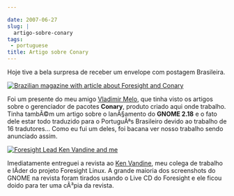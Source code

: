 ```yaml
---

date: 2007-06-27
slug: |
  artigo-sobre-conary
tags:
 - portuguese
title: Artigo sobre Conary
---
```


Hoje tive a bela surpresa de receber um envelope com postagem
Brasileira.

[![Brazilian magazine with article about Foresight and
Conary](http://farm2.static.flickr.com/1430/640227586_d739a12a4a.jpg)](http://www.flickr.com/photos/ogmaciel/640227586/)

Foi um presente do meu amigo [Vladimir
Melo](http://vladimirmelo.wordpress.com/), que tinha visto os artigos
sobre o gerenciador de pacotes **Conary**, produto criado aqui onde
trabalho. Tinha tambÃ©m um artigo sobre o lanÃ§amento do **GNOME 2.18**
e o fato dele estar todo traduzido para o PortuguÃªs Brasileiro devido
ao trabalho de 16 tradutores... Como eu fui um deles, foi bacana ver
nosso trabalho sendo anunciado assim.

[![Foresight Lead Ken Vandine and
me](http://farm2.static.flickr.com/1303/640227546_cef1a02c20.jpg)](http://www.flickr.com/photos/ogmaciel/640227546/)

Imediatamente entreguei a revista ao [Ken
Vandine](http://ken.vandine.org/), meu colega de trabalho e lÃ­der do
projeto Foresight Linux. A grande maioria dos screenshots do GNOME na
revista foram tirados usando o Live CD do Foresight e ele ficou doido
para ter uma cÃ³pia da revista.
